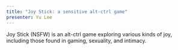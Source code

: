 ```yaml
---
title: "Joy Stick: a sensitive alt-ctrl game"
presenter: Yu Lee
---
```


Joy Stick (NSFW) is an alt-ctrl game exploring various kinds of joy, including those found in gaming, sexuality, and intimacy.

